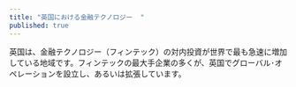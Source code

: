```yaml
---
title: "英国における金融テクノロジー  "
published: true
---
```

英国は、金融テクノロジー（フィンテック）の対内投資が世界で最も急速に増加している地域です。フィンテックの最大手企業の多くが、英国でグローバル･オペレーションを設立し、あるいは拡張しています。
